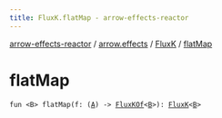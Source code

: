```yaml
---
title: FluxK.flatMap - arrow-effects-reactor
---
```


[arrow-effects-reactor](../../index.html) / [arrow.effects](../index.html) / [FluxK](index.html) / [flatMap](./flat-map.html)

# flatMap

`fun <B> flatMap(f: (`[`A`](index.html#A)`) -> `[`FluxKOf`](../-flux-k-of.html)`<`[`B`](flat-map.html#B)`>): `[`FluxK`](index.html)`<`[`B`](flat-map.html#B)`>`